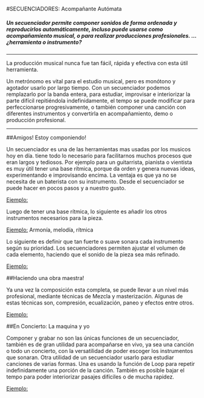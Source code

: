 #SECUENCIADORES: Acompañante Autómata


##### *Un secuenciador permite componer sonidos de forma ordenada y reproducirlos automáticamente, incluso puede usarse como acompañamiento musical, o para realizar producciones profesionales.  ...¿herramienta o instrumento?*



----


La producción musical nunca fue tan fácil, rápida y efectiva con esta útil herramienta. 

Un metrónomo es vital para el estudio musical, pero es monótono y agotador usarlo por largo tiempo.
Con un secuenciador podemos remplazarlo por la banda entera, para estudiar, improvisar e interiorizar la parte difícil repitiéndola indefinidamente, el tempo se puede modificar para perfeccionarse progresivamente, o también componer una canción con diferentes instrumentos y convertirla en acompañamiento, demo o producción profesional.


----

##Amigos!  Estoy componiendo!

Un secuenciador es una de las herramientas mas usadas por los musicos hoy en día. tiene todo lo necesario para facilitarnos muchos procesos que eran largos y tediosos.
Por ejemplo para un guitarrista, pianista o vientista es muy útil tener una base rítmica, porque da orden y genera nuevas ideas, experimentando e improvisando encima.
La ventaja es que ya no se necesita de un baterista con su instrumento. Desde el secuenciador se puede hacer en pocos pasos y a nuestro gusto.

[Ejemplo:]()

Luego de tener una base rítmica, lo siguiente es añadir los otros instrumentos necesarios para la pieza. 

[Ejemplo:]()  Armonía, melodía, rítmica

Lo siguiente es definir que tan fuerte o suave sonara cada instrumento según su prioridad. Los secuenciadores permiten ajustar el volumen de cada elemento, haciendo que el sonido de la pieza sea más refinado.


[Ejemplo:]()


##Haciendo una obra maestra!

Ya una vez la composición esta completa, se puede llevar a un nivel más profesional, mediante técnicas de Mezcla y masterización. Algunas de estas técnicas son, compresión, ecualización, paneo y efectos entre otros.

[Ejemplo:]()




##En Concierto: La maquina y yo

Componer y grabar no son las únicas funciones de un secuenciador, también es de gran utilidad para acompañarse en vivo, ya sea una canción o todo un concierto, con la versatilidad de poder escoger los instrumentos que sonaran. Otra utilidad de un secuenciador usarlo para estudiar canciones de varias formas.  Una es usando la función de Loop para repetir indefinidamente una porción de la canción. También es posible bajar el tempo para poder interiorizar pasajes difíciles o de mucha rapidez.






 [Ejemplo:]()


